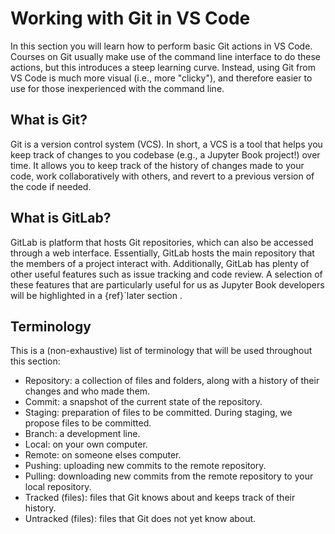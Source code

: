 # Working with Git in VS Code

In this section you will learn how to perform basic Git actions in VS Code. Courses on Git usually make use of the command line interface to do these actions, but this introduces a steep learning curve. Instead, using Git from VS Code is much more visual (i.e., more "clicky"), and therefore easier to use for those inexperienced with the command line. 

## What is Git?
Git is a version control system (VCS). In short, a VCS is a tool that helps you keep track of changes to you codebase (e.g., a Jupyter Book project!) over time. It allows you to keep track of the history of changes made to your code, work collaboratively with others, and revert to a previous version of the code if needed. 

## What is GitLab?
GitLab is platform that hosts Git repositories, which can also be accessed through a web interface. Essentially, GitLab hosts the main repository that the members of a project interact with. Additionally, GitLab has plenty of other useful features such as issue tracking and code review. A selection of these features that are particularly useful for us as Jupyter Book developers will be highlighted in a {ref}`later section <gitlab>.

## Terminology
This is a (non-exhaustive) list of terminology that will be used throughout this section:

- Repository: a collection of files and folders, along with a history of their changes and who made them. 
- Commit: a snapshot of the current state of the repository.
- Staging: preparation of files to be committed. During staging, we propose files to be committed.
- Branch: a development line.
- Local: on your own computer.
- Remote: on someone elses computer.
- Pushing: uploading new commits to the remote repository.
- Pulling: downloading new commits from the remote repository to your local repository.
- Tracked (files): files that Git knows about and keeps track of their history.
- Untracked (files): files that Git does not yet know about.